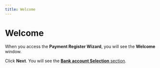 ```yaml
---
title: Welcome
---
```


# Welcome


When you access the **Payment Register Wizard**, you will see the **Welcome** window.


Click **Next**. You will see the [**Bank account Selection** section]({{site.acc_baseurl}}/payment-register/wizard/bank_account_selection_payment_register.html).
